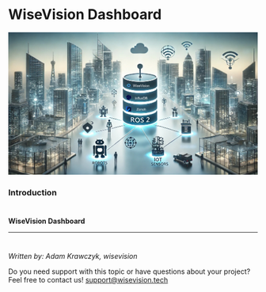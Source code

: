 # WiseVision Dashboard

![WiseVisiona Data Black Box](asset/wisevision_data_black_box.jpg)

### Introduction

#

**WiseVision Dashboard**

---

#

_Written by: Adam Krawczyk, wisevision_

Do you need support with this topic or have questions about your project? Feel free to contact us!
[support@wisevision.tech](mailto:support@wisevision.tech)
